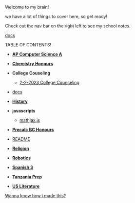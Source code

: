 Welcome to my brain!

we have a lot of things to cover here, so get ready!

Check out the nav bar on the ~~right~~ left to see my school notes.

[docs](./docs)

TABLE OF CONTENTS!

- **[AP Computer Science A](./AP%20Computer%20Science%20A/AP%20Computer%20Science%20A.md)**

- **[Chemistry Honours](./Chemistry%20Honours/Chemistry%20Honours.md)**

- **College Couseling**
	- [2-2-2023 College Counseling](./College%20Couseling/2-2-2023%20College%20Counseling.md)

- [docs](./docs.md)

- **[History](./History/History.md)**

- **javascripts**
	- [mathjax.js](./javascripts/mathjax.js)

- **[Precalc BC Honours](./Precalc%20BC%20Honours/Precalc%20BC%20Honours.md)**

- [README](./README.md)

- **[Religion](./Religion/Religion.md)**

- **[Robotics](./Robotics/Robotics.md)**

- **[Spanish 3](./Spanish%203/Spanish%203.md)**

- **[Tanzania Prep](./Tanzania%20Prep/Tanzania%20Prep.md)**

- **[US Literature](./US%20Literature/US%20Literature.md)**

[Wanna know how i made this?](https://github.com/Daroshi11260/School_Notes)